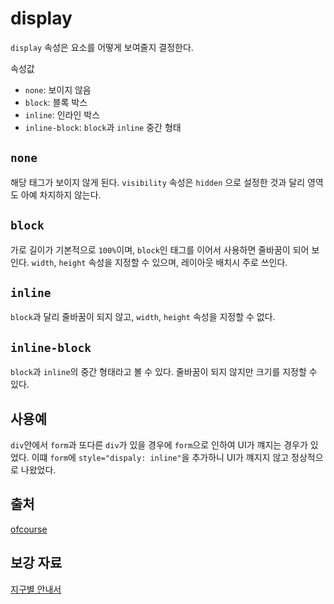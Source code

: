 # display

`display` 속성은 요소를 어떻게 보여줄지 결정한다.

속성값
- `none`: 보이지 않음
- `block`: 블록 박스
- `inline`: 인라인 박스
- `inline-block`: `block`과 `inline` 중간 형태

## `none`
해당 태그가 보이지 않게 된다. `visibility` 속성은 `hidden` 으로 설정한 것과 달리 영역도 아예 차지하지 않는다.

## `block`
가로 길이가 기본적으로 `100%`이며, `block`인 태그를 이어서 사용하면 줄바꿈이 되어 보인다.
`width`, `height` 속성을 지정할 수 있으며, 레이아웃 배치시 주로 쓰인다.

## `inline`
`block`과 달리 줄바꿈이 되지 않고, `width`, `height` 속성을 지정할 수 없다.

## `inline-block`
`block`과 `inline`의 중간 형태라고 볼 수 있다. 줄바꿈이 되지 않지만 크기를 지정할 수 있다.

## 사용예
`div`안에서 `form`과 또다른 `div`가 있을 경우에 `form`으로 인하여 UI가 꺠지는 경우가 있었다.
이떄 `form`에 `style="dispaly: inline"`을 추가하니 UI가 꺠지지 않고 정상적으로 나왔었다. 

## 출처
[ofcourse](https://ofcourse.kr/css-course/display-%EC%86%8D%EC%84%B1)

## 보강 자료
[지구별 안내서](http://aboooks.tistory.com/85)